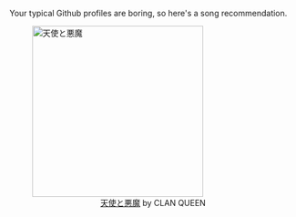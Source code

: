 Your typical Github profiles are boring, so here's a song recommendation.
<figure><img width="300" height="300" src="https://i.scdn.co/image/ab67616d0000b273c41c331e73598de7dd32e788" alt="天使と悪魔" /><figcaption align="center"><a href="https://open.spotify.com/track/6iwxFlBdeS1IqCDfCp0LRg" target="_blank">天使と悪魔</a> by CLAN QUEEN</figcaption></figure>
